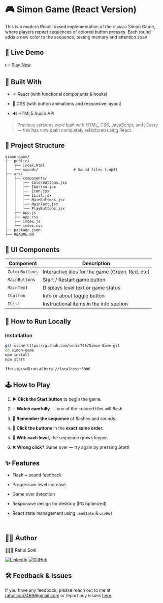 # 🎮 Simon Game (React Version)

This is a modern React-based implementation of the classic Simon Game, where players repeat sequences of colored button presses. Each round adds a new color to the sequence, testing memory and attention span.

## 🔗 Live Demo

 👉 [Play Now](https://itsrahul-simon-game.vercel.app/).

## 🧪 Built With

- ⚛️ React (with functional components & hooks)

- 🎨 CSS (with button animations and responsive layout)

- 🔊 HTML5 Audio API

> Previous versions were built with HTML, CSS,       JavaScript, and jQuery — this has now been completely refactored using React.

## 📁 Project Structure

```pgsql
simon-game/
├── public/
│   ├── index.html
│   └── sounds/                # Sound files (.mp3)
├── src/
│   ├── components/
│   │   ├── ColorButtons.jsx
│   │   ├── Ibutton.jsx
│   │   ├── Icon.jsx
│   │   ├── IList.jsx
│   │   ├── MainButtons.jsx
│   │   ├── MainText.jsx
│   │   └── PlayButtons.jsx
│   ├── App.js
│   ├── App.css
│   ├── index.js
│   └── index.css
├── package.json
├── README.md
```

## 🎨 UI Components

| Component        | Description                                      |
|------------------|--------------------------------------------------|
| `ColorButtons`   | Interactive tiles for the game (Green, Red, etc) |
| `MainButtons`    | Start / Restart game button                        |
| `MainText`       | Displays level text or game status               |
| `Ibutton`        | Info or about toggle button                      |
| `IList`          | Instructional items in the info section          |



## 🚀 How to Run Locally

### Installation



```bash
git clone https://github.com/sonir746/Simon-Game.git
cd simon-game
npm install
npm start
```

The app will run at ```http://localhost:3000```.



## 🕹️ How to Play

1. ▶️ **Click the Start button** to begin the game.

2. 💡 **Watch carefully** — one of the colored tiles will flash.

3. 🧠 **Remember the sequence** of flashes and sounds.

4. 🎯 **Click the buttons** in the **exact same order**.

5. 🔁 **With each level,** the sequence grows longer.

6. ❌ **Wrong click?** Game over — try again by pressing Start!

## ✨ Features

- Flash + sound feedback

- Progressive level increase

- Game over detection

- Responsive design for desktop (PC optimized)

- React state management using ```useState``` & ```useRef```

<br>

## 🧑‍💻 Author

👨🏻‍💼 Rahul Soni

[![LinkedIn](https://img.shields.io/twitter/url?url=https%3A%2F%2Fwww.linkedin.com&style=social&logo=Linkedin&logoColor=White&label=LinkedIn&labelColor=blue&color=blue&cacheSeconds=3600)](https://www.linkedin.com/in/rahul-soni-004861227)
[![GitHub](https://img.shields.io/twitter/url?url=https%3A%2F%2Fgithub.com%2F&style=social&logo=GitHub&logoColor=Black&label=GitHub&labelColor=abcdef&color=fedcba&cacheSeconds=3600)](https://github.com/sonir746)

## 🛠️  Feedback & Issues

If you have any feedback, please reach out to me at rahulsoni7469@gmail.com or report any issues [here](https://github.com/sonir746/Simon-Game/issues).

